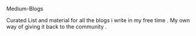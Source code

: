 Medium-Blogs

Curated List and material for all the blogs i write in my free time . My own way of giving it back to the community . 
